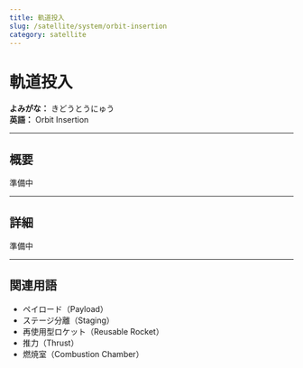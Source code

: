 ```yaml
---
title: 軌道投入
slug: /satellite/system/orbit-insertion
category: satellite
---
```


# 軌道投入

**よみがな：** きどうとうにゅう  
**英語：** Orbit Insertion  

---

## 概要

準備中

---

## 詳細

準備中

---

## 関連用語

- ペイロード（Payload）
- ステージ分離（Staging）
- 再使用型ロケット（Reusable Rocket）
- 推力（Thrust）
- 燃焼室（Combustion Chamber）

